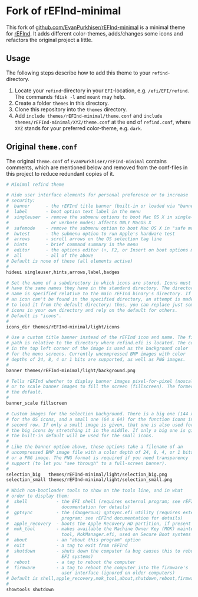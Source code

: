 # Fork of rEFInd-minimal

This fork of [github.com/EvanPurkhiser/rEFInd-minimal](https://github.com/EvanPurkhiser/rEFInd-minimal) is a minimal theme for [rEFInd](http://www.rodsbooks.com/refind/).
It adds different color-themes, adds/changes some icons and refactors the original project a little.

## Usage

The following steps describe how to add this theme to your `refind`-directory.

 1. Locate your `refind`-directory in your `EFI`-location, e.g. `/efi/EFI/refind`.
    The commands `fdisk -l` and `mount` may help.
 1. Create a folder `themes` in this directory.
 1. Clone this repository into the `themes` directory.
 1. Add `include themes/rEFInd-minimal/theme.conf` and `include themes/rEFInd-minimal/XYZ/theme.conf` at the end of `refind.conf`, where `XYZ` stands for your preferred color-theme, e.g. `dark`.

## Original `theme.conf`

The original `theme.conf` of `EvanPurkhiser/rEFInd-minimal` contains comments, which are mentioned below and removed from the conf-files in this project to reduce redundant copies of it.

```zsh
# Minimal refind theme

# Hide user interface elements for personal preference or to increase
# security:
#  banner      - the rEFInd title banner (built-in or loaded via "banner")
#  label       - boot option text label in the menu
#  singleuser  - remove the submenu options to boot Mac OS X in single-user
#                or verbose modes; affects ONLY MacOS X
#  safemode    - remove the submenu option to boot Mac OS X in "safe mode"
#  hwtest      - the submenu option to run Apple's hardware test
#  arrows      - scroll arrows on the OS selection tag line
#  hints       - brief command summary in the menu
#  editor      - the options editor (+, F2, or Insert on boot options menu)
#  all         - all of the above
# Default is none of these (all elements active)
#
hideui singleuser,hints,arrows,label,badges

# Set the name of a subdirectory in which icons are stored. Icons must
# have the same names they have in the standard directory. The directory
# name is specified relative to the main rEFInd binary's directory. If
# an icon can't be found in the specified directory, an attempt is made
# to load it from the default directory; thus, you can replace just some
# icons in your own directory and rely on the default for others.
# Default is "icons".
#
icons_dir themes/rEFInd-minimal/light/icons

# Use a custom title banner instead of the rEFInd icon and name. The file
# path is relative to the directory where refind.efi is located. The color
# in the top left corner of the image is used as the background color
# for the menu screens. Currently uncompressed BMP images with color
# depths of 24, 8, 4 or 1 bits are supported, as well as PNG images.
#
banner themes/rEFInd-minimal/light/background.png

# Tells rEFInd whether to display banner images pixel-for-pixel (noscale)
# or to scale banner images to fill the screen (fillscreen). The former is
# the default.
#
banner_scale fillscreen

# Custom images for the selection background. There is a big one (144 x 144)
# for the OS icons, and a small one (64 x 64) for the function icons in the
# second row. If only a small image is given, that one is also used for
# the big icons by stretching it in the middle. If only a big one is given,
# the built-in default will be used for the small icons.
#
# Like the banner option above, these options take a filename of an
# uncompressed BMP image file with a color depth of 24, 8, 4, or 1 bits,
# or a PNG image. The PNG format is required if you need transparency
# support (to let you "see through" to a full-screen banner).
#
selection_big   themes/rEFInd-minimal/light/selection_big.png
selection_small themes/rEFInd-minimal/light/selection_small.png

# Which non-bootloader tools to show on the tools line, and in what
# order to display them:
#  shell           - the EFI shell (requires external program; see rEFInd
#                    documentation for details)
#  gptsync         - the (dangerous) gptsync.efi utility (requires external
#                    program; see rEFInd documentation for details)
#  apple_recovery  - boots the Apple Recovery HD partition, if present
#  mok_tool        - makes available the Machine Owner Key (MOK) maintenance
#                    tool, MokManager.efi, used on Secure Boot systems
#  about           - an "about this program" option
#  exit            - a tag to exit from rEFInd
#  shutdown        - shuts down the computer (a bug causes this to reboot
#                    EFI systems)
#  reboot          - a tag to reboot the computer
#  firmware        - a tag to reboot the computer into the firmware's
#                    user interface (ignored on older computers)
# Default is shell,apple_recovery,mok_tool,about,shutdown,reboot,firmware
#
showtools shutdown
```
